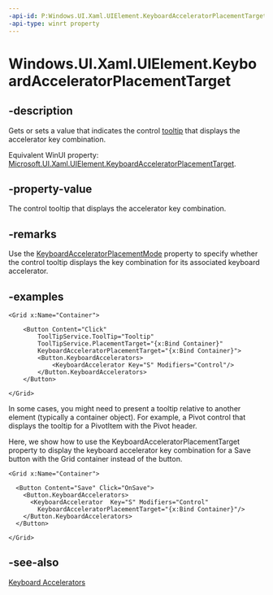 ```yaml
---
-api-id: P:Windows.UI.Xaml.UIElement.KeyboardAcceleratorPlacementTarget
-api-type: winrt property
---
```


<!-- Property syntax.
public DependencyObject KeyboardAcceleratorPlacementTarget { get;  set; }
-->

# Windows.UI.Xaml.UIElement.KeyboardAcceleratorPlacementTarget

## -description

Gets or sets a value that indicates the control [tooltip](../windows.ui.xaml.controls/tooltip.md) that displays the accelerator key combination.

Equivalent WinUI property: [Microsoft.UI.Xaml.UIElement.KeyboardAcceleratorPlacementTarget](/windows/winui/api/microsoft.ui.xaml.uielement.keyboardacceleratorplacementtarget).

## -property-value

The control tooltip that displays the accelerator key combination.

## -remarks

<!-- 
Use the [KeyboardAcceleratorToolTipTarget](uielement_keyboardacceleratortooltiptarget.md) property to specify the control tooltip that displays the accelerator key combination. For example, a Pivot control can display the tooltip for a PivotItem with the Pivot header.  
-->

Use the [KeyboardAcceleratorPlacementMode](uielement_keyboardacceleratorplacementmode.md) property to specify whether the control tooltip displays the key combination for its associated keyboard accelerator.

## -examples

```xaml
<Grid x:Name="Container">

    <Button Content="Click" 
        ToolTipService.ToolTip="Tooltip"
        ToolTipService.PlacementTarget="{x:Bind Container}" 
        KeyboardAcceleratorPlacementTarget="{x:Bind Container}">
        <Button.KeyboardAccelerators>
            <KeyboardAccelerator Key="S" Modifiers="Control"/>
        </Button.KeyboardAccelerators>
    </Button>

</Grid>
```

In some cases, you might need to present a tooltip relative to another element (typically a container object). For example, a Pivot control that displays the tooltip for a PivotItem with the Pivot header. 

Here, we show how to use the KeyboardAcceleratorPlacementTarget property to display the keyboard accelerator key combination for a Save button with the Grid container instead of the button.

```xaml
<Grid x:Name="Container">

  <Button Content="Save" Click="OnSave">
    <Button.KeyboardAccelerators>
      <KeyboardAccelerator  Key="S" Modifiers="Control" 
        KeyboardAcceleratorPlacementTarget="{x:Bind Container}"/>
    </Button.KeyboardAccelerators>
  </Button>

</Grid>
```

## -see-also

[Keyboard Accelerators](/windows/uwp/design/input/keyboard-accelerators)

